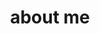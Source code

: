 ---
title: "about me"

description: "Lorem ipsum dolor sit amet, consectetur adipisicing elit.
            Cum, dolorem earum eius et expedita, fugiat itaque libero
            minus nihil non odit possimus similique suscipit. Aliquid
            amet beatae ipsum nemo quaerat.
            Lorem ipsum dolor sit amet, consectetur adipisicing elit.
"  

---